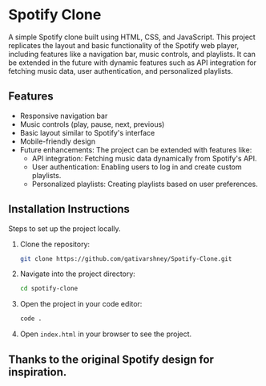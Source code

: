 # Spotify Clone
A simple Spotify clone built using HTML, CSS, and JavaScript. This project replicates the layout and basic functionality of the Spotify web player, including features like a navigation bar, music controls, and playlists. It can be extended in the future with dynamic features such as API integration for fetching music data, user authentication, and personalized playlists.

## Features
- Responsive navigation bar
- Music controls (play, pause, next, previous)
- Basic layout similar to Spotify's interface
- Mobile-friendly design
- Future enhancements: The project can be extended with features like:
    - API integration: Fetching music data dynamically from Spotify's API.
    - User authentication: Enabling users to log in and create custom playlists.
    - Personalized playlists: Creating playlists based on user preferences.


## Installation Instructions 
Steps to set up the project locally.

1. Clone the repository:
    ```bash
   git clone https://github.com/gativarshney/Spotify-Clone.git
   ```
2. Navigate into the project directory:
    ```bash
   cd spotify-clone
   ```
3. Open the project in your code editor:
    ```bash
   code .
   ```
4. Open `index.html` in your browser to see the project.


## Thanks to the original Spotify design for inspiration.
